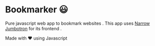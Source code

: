 # Bookmarker :smiley:
Pure javascript web app to bookmark websites .
This app uses [Narrow Jumbotron](https://getbootstrap.com/docs/3.3/examples/jumbotron-narrow/) for its frontend .

Made with :heart: using Javascript

